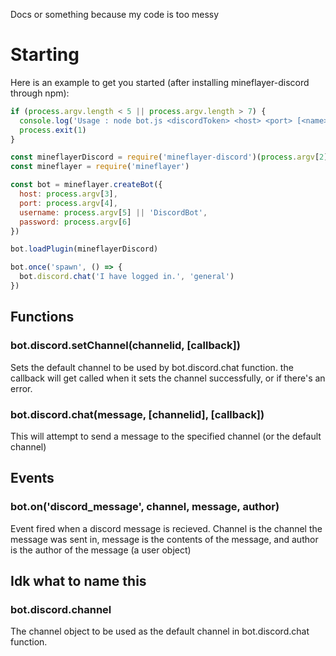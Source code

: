 Docs or something because my code is too messy

# Starting
Here is an example to get you started (after installing mineflayer-discord through npm):

```js
if (process.argv.length < 5 || process.argv.length > 7) {
  console.log('Usage : node bot.js <discordToken> <host> <port> [<name>] [<password>]')
  process.exit(1)
}

const mineflayerDiscord = require('mineflayer-discord')(process.argv[2])
const mineflayer = require('mineflayer')

const bot = mineflayer.createBot({
  host: process.argv[3],
  port: process.argv[4],
  username: process.argv[5] || 'DiscordBot',
  password: process.argv[6]
})

bot.loadPlugin(mineflayerDiscord)

bot.once('spawn', () => {
  bot.discord.chat('I have logged in.', 'general')
})
```

## Functions

### bot.discord.setChannel(channelid, \[callback])
Sets the default channel to be used by bot.discord.chat function.
the callback will get called when it sets the channel successfully, or if there's an error.

### bot.discord.chat(message, \[channelid], \[callback])
This will attempt to send a message to the specified channel (or the default channel)

## Events

### bot.on('discord_message',  channel, message, author)
Event fired when a discord message is recieved. Channel is the channel the message was sent in, message is the contents of the message, and author is the author of the message (a user object)

## Idk what to name this

### bot.discord.channel
The channel object to be used as the default channel in bot.discord.chat function.


